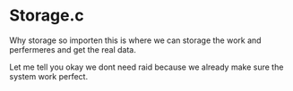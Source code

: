 # Storage.c

Why storage so importen this is where we can storage the work and perfermeres and get the real data.

Let me tell you okay we dont need raid because we already make sure the system work perfect.


